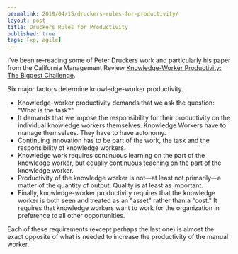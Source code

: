 ```yaml
---
permalink: 2019/04/15/druckers-rules-for-productivity/
layout: post
title: Druckers Rules for Productivity
published: true
tags: [xp, agile]
---
```


I've been re-reading some of Peter Druckers work and particularly his paper
from the California Management Review <a href="http://agileconsortium.pbworks.com/w/file/fetch/70970029/knowledge_workers_the_biggest_challenge.pdf">Knowledge-Worker
Productivity: The Biggest Challenge</a>.

Six major factors determine knowledge-worker productivity.

<ul>
<li>Knowledge-worker productivity demands that we ask the question: "What is the task?"</li>
<li>It demands that we impose the responsibility for their productivity on the individual 
knowledge workers themselves. Knowledge Workers have to manage themselves. They have to have autonomy.</li>
<li>Continuing innovation has to be part of the work, the task and the responsibility of knowledge workers.</li>
<li>Knowledge work requires continuous learning on the part of the knowledge worker, but equally continuous teaching 
on the part of the knowledge worker.</li>
<li>Productivity of the knowledge worker is not—at least not primarily—a matter of the quantity of output. Quality is at least as important.</li>
<li>Finally, knowledge-worker productivity requires that the knowledge worker is both seen and treated as an "asset" rather than a "cost." 
It requires that knowledge workers want to work for the organization in preference to all other opportunities.</li>
</ul>

Each of these requirements (except perhaps the last one) is almost the exact opposite of what is needed to increase
the productivity of the manual worker.
